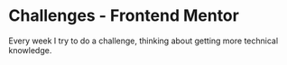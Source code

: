 # Challenges - Frontend Mentor
Every week I try to do a challenge, thinking about getting more technical knowledge.
